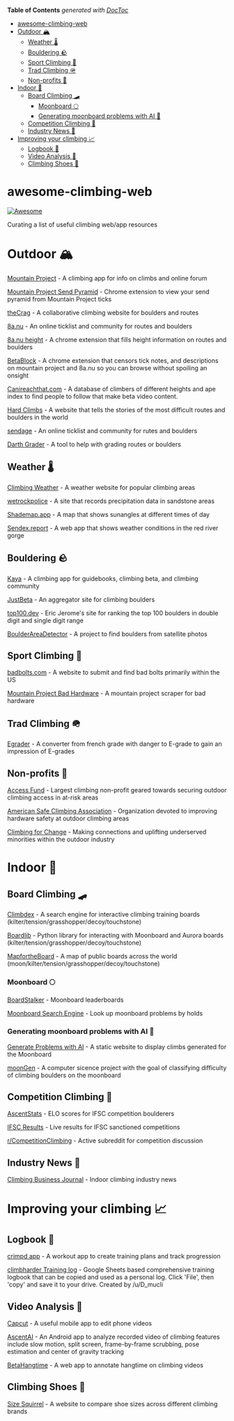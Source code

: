 <!-- START doctoc generated TOC please keep comment here to allow auto update -->
<!-- DON'T EDIT THIS SECTION, INSTEAD RE-RUN doctoc TO UPDATE -->
**Table of Contents**  *generated with [DocToc](https://github.com/thlorenz/doctoc)*

- [awesome-climbing-web](#awesome-climbing-web)
- [Outdoor 🏔️](#outdoor-)
  - [Weather 🌡️](#weather-)
  - [Bouldering 🪨](#bouldering-)
  - [Sport Climbing 🧗](#sport-climbing-)
  - [Trad Climbing 🪖](#trad-climbing-)
  - [Non-profits 👏](#non-profits-)
- [Indoor 🏢](#indoor-)
  - [Board Climbing 🛹](#board-climbing-)
    - [Moonboard 🌕](#moonboard-)
    - [Generating moonboard problems with AI 🤖](#generating-moonboard-problems-with-ai-)
  - [Competition Climbing 🏅](#competition-climbing-)
  - [Industry News 📰](#industry-news-)
- [Improving your climbing 📈](#improving-your-climbing-)
  - [Logbook 📘](#logbook-)
  - [Video Analysis 🎥](#video-analysis-)
  - [Climbing Shoes 👟](#climbing-shoes-)

<!-- END doctoc generated TOC please keep comment here to allow auto update -->

# awesome-climbing-web

[![Awesome](https://awesome.re/badge-flat.svg)](https://awesome.re)

Curating a list of useful climbing web/app resources

# Outdoor 🏔️

[Mountain Project](https://www.mountainproject.com/) - A climbing app for info on climbs and online forum

[Mountain Project Send Pyramid](https://chromewebstore.google.com/detail/mountain-project-send-pyr/fdnfbapicfkfkplchkelkecchbcniaie) - Chrome extension to view your send pyramid from Mountain Project ticks

[theCrag](thecrag.com) - A collaborative climbing website for boulders and routes

[8a.nu](https://www.8a.nu/) - An online ticklist and community for routes and boulders

[8a.nu height](https://chromewebstore.google.com/detail/8anu-height/oialkklcgchchhobefifjfpgbkcnhhna) - A chrome extension that fills height information on routes and boulders

[BetaBlock](https://chromewebstore.google.com/detail/betablock/mahobpgiehopfjpgnbaabebmnimbcfdg) - A chrome extension that censors tick notes, and descriptions on mountain project and 8a.nu so you can browse without spoiling an onsight

[Canireachthat.com](https://canireachthat.com) - A database of climbers of different heights and ape index to find people to follow that make beta video content.

[Hard Climbs](https://hardclimbs.info/) - A website that tells the stories of the most difficult routes and boulders in the world

[sendage](https://sendage.com/) - An online ticklist and community for rutes and boulders

[Darth Grader](https://darth-grader.net/) - A tool to help with grading routes or boulders


## Weather 🌡️

[Climbing Weather](https://www.climbingweather.com/) - A weather website for popular climbing areas

[wetrockpolice](https://wetrockpolice.com/redrock) - A site that records precipitation data in sandstone areas

[Shademap.app](https://shademap.app/) - A map that shows sunangles at different times of day

[Sendex.report](https://sendex.report/) - A web app that shows weather conditions in the red river gorge

## Bouldering 🪨

[Kaya](https://kayaclimb.com/) - A climbing app for guidebooks, climbing beta, and climbing community

[JustBeta](https://www.justbeta.net/) - An aggregator site for climbing boulders

[top100.dev](https://top100.dev/) - Eric Jerome's site for ranking the top 100 boulders in double digit and single digit range

[BoulderAreaDetector](https://github.com/pszemraj/BoulderAreaDetector) - A project to find boulders from satellite photos

## Sport Climbing 🧗

[badbolts.com](https://badbolts.com/) - A website to submit and find bad bolts primarily within the US

[Mountain Project Bad Hardware](https://github.com/hanswebster/mountain_project_bad_hardware) - A mountain project scraper for bad hardware

## Trad Climbing 🪖

[Egrader](https://egrader.co.uk/) - A converter from french grade with danger to E-grade to gain an impression of E-grades

## Non-profits 👏

[Access Fund](https://www.accessfund.org/) - Largest climbing non-profit geared towards securing outdoor climbing access in at-risk areas

[American Safe Climbing Association](https://safeclimbing.org/) - Organization devoted to improving hardware safety at outdoor climbing areas

[Climbing for Change](https://www.climbing4change.org/) - Making connections and uplifting underserved minorities within the outdoor industry 

# Indoor 🏢

## Board Climbing 🛹

[Climbdex](https://climbdex.fly.dev/) - A search engine for interactive climbing training boards (kilter/tension/grasshopper/decoy/touchstone)

[Boardlib](https://github.com/lemeryfertitta/BoardLib) - Python library for interacting with Moonboard and Aurora boards (kilter/tension/grasshopper/decoy/touchstone)

[MapfortheBoard](https://akirosingh.github.io/mapfortheboard/) - A map of public boards across the world (moon/kilter/tension/grasshopper/decoy/touchstone)

### Moonboard 🌕

[BoardStalker](https://boardstalker.com/) - Moonboard leaderboards

[Moonboard Search Engine](http://mb.timparkin.net/) - Look up moonboard problems by holds

### Generating moonboard problems with AI 🤖
[Generate Problems with AI](https://ahoughton.com/moon) - A static website to display climbs generated for the Moonboard

[moonGen](https://github.com/gestalt-howard/moonGen) - A computer sicence project with the goal of classifying difficulty of climbing boulders on the moonboard

## Competition Climbing 🏅

[AscentStats](https://ascentstats.com/competition-climbing/) - ELO scores for IFSC competition boulderers

[IFSC Results](https://ifsc.results.info/) - Live results for IFSC sanctioned competitions

[r/CompetitionClimbing](https://www.reddit.com/r/CompetitionClimbing/) - Active subreddit for competition discussion

## Industry News 📰

[Climbing Business Journal](https://www.climbingbusinessjournal.com/) - Indoor climbing industry news

# Improving your climbing 📈

## Logbook 📘

[crimpd app](https://www.crimpd.com/) - A workout app to create training plans and track progression

[climbharder Training log](https://docs.google.com/spreadsheets/d/18hoZb5ZopO8P18SxIiz6seronM6kCGDoqss0trYo6Ms/edit#gid=1881188582) - Google Sheets based comprehensive training logbook that can be copied and used as a personal log. Click 'File', then 'copy' and save it to your drive. Created by /u/D_mucli

## Video Analysis 🎥

[Capcut](https://www.capcut.com/) - A useful mobile app to edit phone videos

[AscentAI](https://play.google.com/store/apps/details?id=com.jonasdeuchler.ascendai) - An Android app to analyze recorded video of climbing features include slow motion, split screen, frame-by-frame scrubbing, pose estimation and center of gravity tracking

[BetaHangtime](https://betahangtime.askadam.me) - A web app to annotate hangtime on climbing videos

## Climbing Shoes 👟

[Size Squirrel](https://sizesquirrel.com/) - A website to compare shoe sizes across different climbing brands

